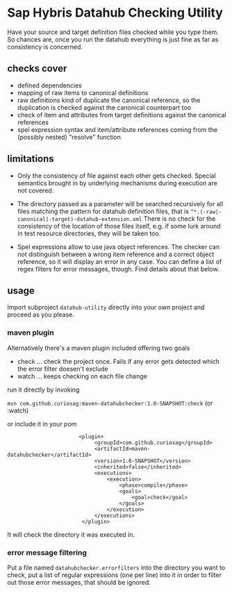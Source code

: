 # Sap Hybris Datahub Checking Utility

Have your source and target definition files checked while you type them. So chances are, once you run the datahub
everything is just fine as far as consistency is concerned.

## checks cover

* defined dependencies
* mapping of raw items to canonical definitions
* raw definitions kind of duplicate the canonical reference, so the duplication is checked against the canonical counterpart too 
* check of item and attributes from target definitions against the canonical references
* spel expression syntax and item/attribute references coming from the (possibly nested) "resolve" function

## limitations

* Only the consistency of file against each other gets checked. Special semantics brought in
by underlying mechanisms during execution are not covered.

* The directory passed as a parameter will be searched recursively for all files matching the pattern for datahub definition files,
that is `^*.(-raw|-canonical|-target)-datahub-extension.xml` There is no check for the consistency of the location of those files 
itself, e.g. if some lurk around in test resource directories, they will be taken too.

* Spel expressions allow to use java object references. The checker can not distinguish between a wrong item reference 
and a correct object reference, so it will display an error in any case. You can define a list of regex filters for error messages, though.
Find details about that below.

## usage

Import subproject `datahub-utility` directly into your own project and proceed as you please.

### maven plugin

Alternatively there's a maven plugin included offering two goals

* check ... check the project once. Fails if any error gets detected which the error filter doesen't exclude
* watch ... keeps checking on each file change

run it directly by invoking

`mvn com.github.curiosag:maven-datahubchecker:1.0-SNAPSHOT:check` (or :watch)

or include it in your pom

 ```
                        <plugin>
                             <groupId>com.github.curiosag</groupId>
                             <artifactId>maven-datahubchecker</artifactId>
                             <version>1.0-SNAPSHOT</version>
                             <inherited>false</inherited>
                             <executions>
                                 <execution>
                                     <phase>compile</phase>
                                     <goals>
                                         <goal>check</goal>
                                     </goals>
                                 </execution>
                             </executions>
                         </plugin>
```

It will check the directory it was executed in.

### error message filtering

Put a file named `datahubchecker.errorfilters` into the directory you want to check, put a list of regular expressions 
(one per line) into it in order to filter out those error messages, that should be ignored. 
